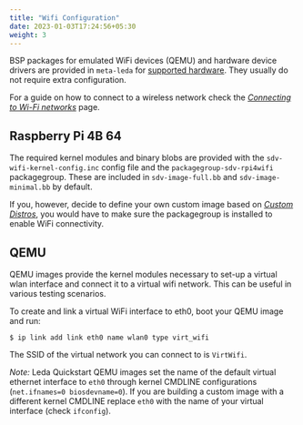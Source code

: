 ```yaml
---
title: "Wifi Configuration"
date: 2023-01-03T17:24:56+05:30
weight: 3
---
```


BSP packages for emulated WiFi devices (QEMU) and hardware device drivers are provided in `meta-leda` for [supported hardware](../../customization/custom-images#hardware).
They usually do not require extra configuration.

For a guide on how to connect to a wireless network check the [_Connecting to Wi-Fi networks_](connecting-to-wifi) page.

## Raspberry Pi 4B 64

The required kernel modules and binary blobs are provided with the `sdv-wifi-kernel-config.inc` config file and the `packagegroup-sdv-rpi4wifi` packagegroup. These
are included in `sdv-image-full.bb` and `sdv-image-minimal.bb` by default.

If you, however, decide to define your own custom image based on [_Custom Distros_](../../customization/custom-images),
you would have to make sure the packagegroup is installed to enable WiFi connectivity.

## QEMU

QEMU images provide the kernel modules necessary to set-up a virtual wlan interface and connect it to a virtual wifi network. This can be useful in various testing scenarios.

To create and link a virtual WiFi interface to eth0, boot your QEMU image and run:

```shell
$ ip link add link eth0 name wlan0 type virt_wifi
```

The SSID of the virtual network you can connect to is `VirtWifi`.

_Note:_ Leda Quickstart QEMU images set the name of the default virtual ethernet interface to `eth0` through kernel CMDLINE configurations (`net.ifnames=0 biosdevname=0`).
If you are building a custom image with a different kernel CMDLINE replace `eth0` with the name of your virtual interface (check `ifconfig`).
